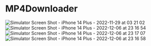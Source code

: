 # MP4Downloader
![Simulator Screen Shot - iPhone 14 Plus - 2022-11-29 at 03 21 02](https://user-images.githubusercontent.com/25474407/205992015-7cae4971-a62b-4d3a-998d-3b2f05a5a227.jpg)
![Simulator Screen Shot - iPhone 14 Plus - 2022-12-06 at 23 16 54](https://user-images.githubusercontent.com/25474407/205992032-e563972c-5e14-4d04-995b-89525ea5ed7e.jpg)
![Simulator Screen Shot - iPhone 14 Plus - 2022-12-06 at 23 17 07](https://user-images.githubusercontent.com/25474407/205992035-facf970a-ed4a-45ef-a6b1-f2ee3f9d3270.jpg)
![Simulator Screen Shot - iPhone 14 Plus - 2022-12-06 at 23 16 58](https://user-images.githubusercontent.com/25474407/205992040-bcdd9f3d-01e7-4dd3-bf42-a4da0deed88b.jpg)
